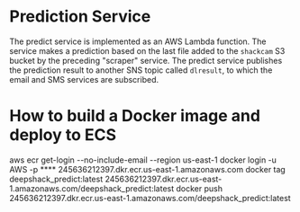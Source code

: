 Prediction Service
==================

The predict service is implemented as an AWS Lambda function. The service makes a prediction based on the last file added to the `shackcam` S3 bucket by the preceding "scraper" service. The predict service publishes the prediction result to another SNS topic called `dlresult`, to which the email and SMS services are subscribed.


How to build a Docker image and deploy to ECS
=============================

aws ecr get-login --no-include-email --region us-east-1
    docker login -u AWS -p **** 245636212397.dkr.ecr.us-east-1.amazonaws.com
    docker tag deepshack_predict:latest 245636212397.dkr.ecr.us-east-1.amazonaws.com/deepshack_predict:latest
    docker push 245636212397.dkr.ecr.us-east-1.amazonaws.com/deepshack_predict:latest
